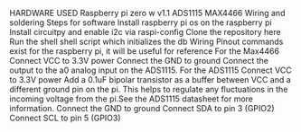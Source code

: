 HARDWARE USED
	Raspberry pi zero w v1.1
	ADS1115
	MAX4466
	Wiring and soldering
Steps for software
	Install raspberry pi os on the raspberry pi
	Install circuitpy and enable i2c via raspi-config
	Clone the repository here
	Run the shell shell script which initializes the db
Wiring
	Pinout commands exist for the raspberry pi, it will be useful for reference
	For the Max4466
	Connect VCC to 3.3V power
Connect the GND to ground
Connect the output to the a0 analog input on the ADS1115.
	For the ADS1115
		Connect VCC to 3.3V power
	Add a 0.1uF bipolar transistor as a buffer between VCC and a different ground pin on the pi. This helps to regulate any fluctuations in the incoming voltage from the pi.See the ADS1115 datasheet for more information.
	Connect the GND to ground
	Connect SDA to pin 3 (GPIO2)
	Connect SCL to pin 5 (GPIO3)
